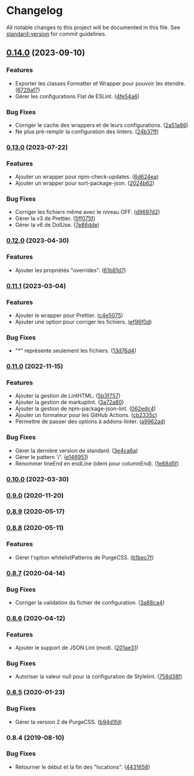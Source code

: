 # Changelog

All notable changes to this project will be documented in this file. See [standard-version](https://github.com/conventional-changelog/standard-version) for commit guidelines.

## [0.14.0](https://github.com/regseb/metalint/compare/v0.13.0...v0.14.0) (2023-09-10)


### Features

* Exporter les classes Formatter et Wrapper pour pouvoir les étendre. ([6729af7](https://github.com/regseb/metalint/commit/6729af77be438b4cca6fffe8742afce0f4e6f60c))
* Gérer les configurations Flat de ESLint. ([4fe54a6](https://github.com/regseb/metalint/commit/4fe54a689f6d93d4242b880f8f441c17693fa5bb))


### Bug Fixes

* Corriger le cache des wrappers et de leurs configurations. ([2a51a86](https://github.com/regseb/metalint/commit/2a51a86d1fdd5fad8dbc81c6ad247624eb7b3734))
* Ne plus pré-remplir la configuration des linters. ([24b37ff](https://github.com/regseb/metalint/commit/24b37ff58cc8aac4bafe2c59b4beaa28a74b1832))

### [0.13.0](https://github.com/regseb/metalint/compare/v0.12.0...v0.13.0) (2023-07-22)


### Features

* Ajouter un wrapper pour npm-check-updates. ([6d624ea](https://github.com/regseb/metalint/commit/6d624ea195fb57f8af9cb3523df9fc6bb97efddb))
* Ajouter un wrapper pour sort-package-json. ([2024b62](https://github.com/regseb/metalint/commit/2024b62917fd3f5451ca6d00948d29c688747db6))


### Bug Fixes

* Corriger les fichiers même avec le niveau OFF. ([d9697d2](https://github.com/regseb/metalint/commit/d9697d2f36f99eeeed65da16edc7f2c753fdcf6c))
* Gérer la v3 de Prettier. ([5ff075f](https://github.com/regseb/metalint/commit/5ff075fcb57f06bd41145d7bbd656ea19d55d097))
* Gérer la v6 de DoIUse. ([7e86dde](https://github.com/regseb/metalint/commit/7e86dded63f8bb82ed912cfda90af87ea4211a80))

### [0.12.0](https://github.com/regseb/metalint/compare/v0.11.1...v0.12.0) (2023-04-30)


### Features

* Ajouter les propriétés "overrides". ([61b81d7](https://github.com/regseb/metalint/commit/61b81d7882bb14c920bb4df2da6016a1dafc8332))

### [0.11.1](https://github.com/regseb/metalint/compare/v0.11.0...v0.11.1) (2023-03-04)


### Features

* Ajouter le wrapper pour Prettier. ([c4e5075](https://github.com/regseb/metalint/commit/c4e5075813376a28a065e18932e348e7d1d88af1))
* Ajouter une option pour corriger les fichiers. ([ef96f0d](https://github.com/regseb/metalint/commit/ef96f0d2e47162b757c9237a175016593daa3f8a))


### Bug Fixes

* "*" représente seulement les fichiers. ([13d76d4](https://github.com/regseb/metalint/commit/13d76d4a5aeca82f8c38c198d7dab6acea1e827c))

### [0.11.0](https://github.com/regseb/metalint/compare/v0.10.0...v0.11.0) (2022-11-15)


### Features

* Ajouter la gestion de LintHTML. ([5b3f757](https://github.com/regseb/metalint/commit/5b3f757c05a346f5f5d1985b2c6f160a800ac7c3))
* Ajouter la gestion de markuplint. ([3a72a80](https://github.com/regseb/metalint/commit/3a72a80ee1f400a9ff272cb26efb862bca4e1190))
* Ajouter la gestion de npm-package-json-lint. ([062edc4](https://github.com/regseb/metalint/commit/062edc43ad8523ccc7eabe68834697dbacb39b7b))
* Ajouter un formateur pour les GitHub Actions. ([cb2335c](https://github.com/regseb/metalint/commit/cb2335cf9c8c97ed7ddc14fab14c79f5e144f70a))
* Permettre de passer des options à addons-linter. ([a9962ad](https://github.com/regseb/metalint/commit/a9962adc839843c97264c2a9dffb4cdc505f80c7))


### Bug Fixes

* Gérer la dernière version de standard. ([3e4ca6a](https://github.com/regseb/metalint/commit/3e4ca6a5d88d805a6523be6db91bdf22a9c483ef))
* Gérer le pattern '/'. ([e146951](https://github.com/regseb/metalint/commit/e1469513e745cd47a0f3a58cda007b9e533ecd74))
* Renommer lineEnd en endLine (idem pour columnEnd). ([1e88d5f](https://github.com/regseb/metalint/commit/1e88d5ff378f2733588a2bdfbc7b5429aea2c383))

### [0.10.0](https://github.com/regseb/metalint/compare/v0.9.0...v0.10.0) (2022-03-30)

### [0.9.0](https://github.com/regseb/metalint/compare/v0.8.9...v0.9.0) (2020-11-20)

### [0.8.9](https://github.com/regseb/metalint/compare/v0.8.8...v0.8.9) (2020-05-17)

### [0.8.8](https://github.com/regseb/metalint/compare/v0.8.7...v0.8.8) (2020-05-11)


### Features

* Gérer l'option whitelistPatterns de PurgeCSS. ([b1bec7f](https://github.com/regseb/metalint/commit/b1bec7fe670aec5ef2b47c2f104e02e0d1fa46ac))

### [0.8.7](https://github.com/regseb/metalint/compare/v0.8.6...v0.8.7) (2020-04-14)


### Bug Fixes

* Corriger la validation du fichier de configuration. ([3a88ca4](https://github.com/regseb/metalint/commit/3a88ca430e626800f940aa0db5235a8a43332d00))

### [0.8.6](https://github.com/regseb/metalint/compare/v0.8.5...v0.8.6) (2020-04-12)


### Features

* Ajouter le support de JSON Lint (mod). ([201ae31](https://github.com/regseb/metalint/commit/201ae31ab436e8223b964b3017a4c838bfd378e0))


### Bug Fixes

* Autoriser la valeur null pour la configuration de Stylelint. ([758d38f](https://github.com/regseb/metalint/commit/758d38fbdcc96386bb4f9bf938d01117931b40e8))

### [0.8.5](https://github.com/regseb/metalint/compare/v0.8.4...v0.8.5) (2020-01-23)


### Bug Fixes

* Gérer la version 2 de PurgeCSS. ([b94d1fd](https://github.com/regseb/metalint/commit/b94d1fd094166f57687a3bc430aac6169d765c71))

### 0.8.4 (2019-08-10)


### Bug Fixes

* Retourner le début et la fin des "locations". ([4431658](https://github.com/regseb/metalint/commit/4431658))
